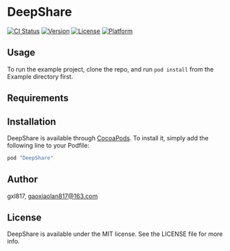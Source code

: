 # DeepShare

[![CI Status](http://img.shields.io/travis/gxl817/DeepShare.svg?style=flat)](https://travis-ci.org/gxl817/DeepShare)
[![Version](https://img.shields.io/cocoapods/v/DeepShare.svg?style=flat)](http://cocoapods.org/pods/DeepShare)
[![License](https://img.shields.io/cocoapods/l/DeepShare.svg?style=flat)](http://cocoapods.org/pods/DeepShare)
[![Platform](https://img.shields.io/cocoapods/p/DeepShare.svg?style=flat)](http://cocoapods.org/pods/DeepShare)

## Usage

To run the example project, clone the repo, and run `pod install` from the Example directory first.

## Requirements

## Installation

DeepShare is available through [CocoaPods](http://cocoapods.org). To install
it, simply add the following line to your Podfile:

```ruby
pod "DeepShare"
```

## Author

gxl817, gaoxiaolan817@163.com

## License

DeepShare is available under the MIT license. See the LICENSE file for more info.
